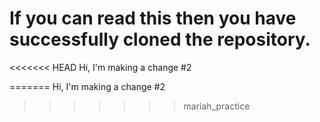 # If you can read this then you have successfully cloned the repository.

<<<<<<< HEAD
Hi, I'm making a change #2


=======
Hi, I'm making a change #2
>>>>>>> mariah_practice
